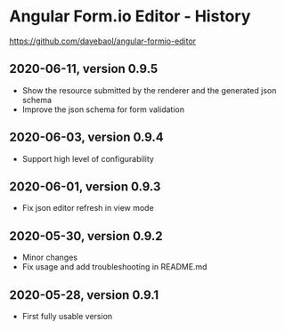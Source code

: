 # Angular Form.io Editor - History

https://github.com/davebaol/angular-formio-editor


## 2020-06-11, version 0.9.5

- Show the resource submitted by the renderer and the generated json schema
- Improve the json schema for form validation

## 2020-06-03, version 0.9.4

- Support high level of configurability


## 2020-06-01, version 0.9.3

- Fix json editor refresh in view mode


## 2020-05-30, version 0.9.2

- Minor changes
- Fix usage and add troubleshooting in README.md


## 2020-05-28, version 0.9.1

- First fully usable version
